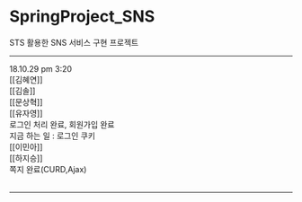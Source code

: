 # SpringProject_SNS
STS 활용한 SNS 서비스 구현 프로젝트

<hr>
18.10.29 pm 3:20<br>
[[김혜연]]<br>
[[김솔]]<br>
[[문상혁]]<br>
[[유자영]]<br>
로그인 처리 완료, 회원가입 완료<br>
지금 하는 일 : 로그인 쿠키<br>
[[이민아]]<br>
[[하지승]]<br>
쪽지 완료(CURD,Ajax)
<br>
<br>
<hr>
